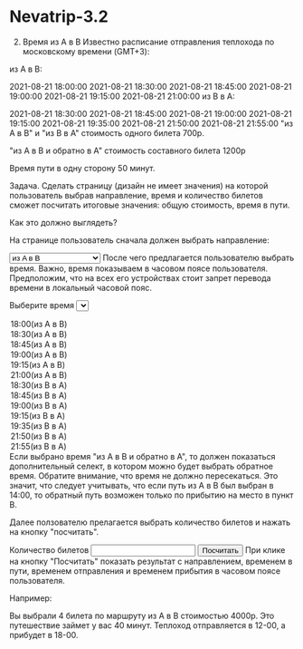 # Nevatrip-3.2

2. Время из A в B
Известно расписание отправления теплохода по московскому времени (GMT+3):

из A в B:

2021-08-21 18:00:00
2021-08-21 18:30:00
2021-08-21 18:45:00
2021-08-21 19:00:00
2021-08-21 19:15:00
2021-08-21 21:00:00
из B в A:

2021-08-21 18:30:00
2021-08-21 18:45:00
2021-08-21 19:00:00
2021-08-21 19:15:00
2021-08-21 19:35:00
2021-08-21 21:50:00
2021-08-21 21:55:00
"из A в B" и "из B в A" стоимость одного билета 700р.

"из A в B и обратно в А" стоимость составного билета 1200р

Время пути в одну сторону 50 минут.

Задача. Сделать страницу (дизайн не имеет значения) на которой пользователь выбрав направление, время и количество билетов сможет посчитать итоговые значения: общую стоимость, время в пути.

Как это должно выглядеть?

На странице пользователь сначала должен выбрать направление:

<select name="route" id="route">
  <option value="из A в B">из A в B</option>
  <option value="из B в A">из B в A</option>
  <option value="из A в B и обратно в А">из A в B и обратно в А</option>
</select>
После чего предлагается пользователю выбрать время. Важно, время показываем в часовом поясе пользователя. Предположим, что на всех его устройствах стоит запрет перевода времени в локальный часовой пояс.

<label for="time">Выберите время</label>
<select name="time" id="time">
  <option value="18:00(из A в B)">18:00(из A в B)</option>
  <option value="18:30(из A в B)">18:30(из A в B)</option>
  <option value="18:45(из A в B)">18:45(из A в B)</option>
  <option value="19:00(из A в B)">19:00(из A в B)</option>
  <option value="19:15(из A в B)">19:15(из A в B)</option>
  <option value="21:00(из A в B)">21:00(из A в B)</option>
  <option value="18:30(из B в A)">18:30(из B в A)</option>
  <option value="18:45(из B в A)">18:45(из B в A)</option>
  <option value="19:00(из B в A)">19:00(из B в A)</option>
  <option value="19:15(из B в A)">19:15(из B в A)</option>
  <option value="19:35(из B в A)">19:35(из B в A)</option>
  <option value="21:50(из B в A)">21:50(из B в A)</option>
  <option value="21:55(из B в A)">21:55(из B в A)</option>
</select>
Если выбрано время "из A в B и обратно в А", то должен показаться дополнительный селект, в котором можно будет выбрать обратное время. Обратите внимание, что время не должно пересекаться. Это значит, что следует учитывать, что если путь из А в В был выбран в 14:00, то обратный путь возможен только по прибытию на место в пункт В.

Далее ползователю прелагается выбрать количество билетов и нажать на кнопку "посчитать".

<label for="num">Количество билетов</label>
<input id="num">
<button>Посчитать</button>
При клике на кнопку "Посчитать" показать результат с направлением, временем в пути, временем отправления и временем прибытия в часовом поясе пользователя.

Например:

Вы выбрали 4 билета по маршруту из A в B стоимостью 4000р.
Это путешествие займет у вас 40 минут. 
Теплоход отправляется в 12-00, а прибудет в 18-00.

